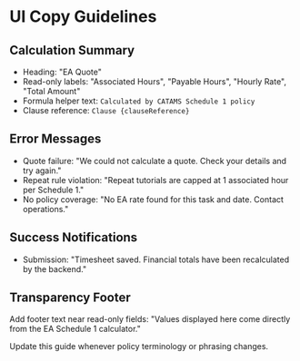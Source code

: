 # UI Copy Guidelines

## Calculation Summary
- Heading: "EA Quote"
- Read-only labels: "Associated Hours", "Payable Hours", "Hourly Rate", "Total Amount"
- Formula helper text: `Calculated by CATAMS Schedule 1 policy`
- Clause reference: `Clause {clauseReference}`

## Error Messages
- Quote failure: "We could not calculate a quote. Check your details and try again."
- Repeat rule violation: "Repeat tutorials are capped at 1 associated hour per Schedule 1."
- No policy coverage: "No EA rate found for this task and date. Contact operations."

## Success Notifications
- Submission: "Timesheet saved. Financial totals have been recalculated by the backend."

## Transparency Footer
Add footer text near read-only fields: "Values displayed here come directly from the EA Schedule 1 calculator."

Update this guide whenever policy terminology or phrasing changes.
